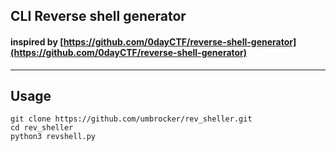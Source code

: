 ## CLI Reverse shell generator
#### inspired by [https://github.com/0dayCTF/reverse-shell-generator](https://github.com/0dayCTF/reverse-shell-generator)
---
## Usage
`git clone https://github.com/umbrocker/rev_sheller.git`<br>
`cd rev_sheller`<br>
`python3 revshell.py`<br>